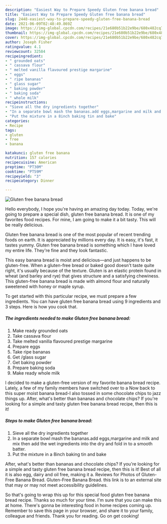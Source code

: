 ```yaml
---
description: "Easiest Way to Prepare Speedy Gluten free banana bread"
title: "Easiest Way to Prepare Speedy Gluten free banana bread"
slug: 2448-easiest-way-to-prepare-speedy-gluten-free-banana-bread
date: 2021-06-09T02:48:49.869Z
image: https://img-global.cpcdn.com/recipes/21e680b51b22e9be/680x482cq70/gluten-free-banana-bread-recipe-main-photo.jpg
thumbnail: https://img-global.cpcdn.com/recipes/21e680b51b22e9be/680x482cq70/gluten-free-banana-bread-recipe-main-photo.jpg
cover: https://img-global.cpcdn.com/recipes/21e680b51b22e9be/680x482cq70/gluten-free-banana-bread-recipe-main-photo.jpg
author: Joseph Fisher
ratingvalue: 4.1
reviewcount: 32584
recipeingredient:
- " grounded oats"
- " cassava flour"
- " melted vanilla flavoured prestige margarine"
- " eggs"
- " ripe bananas"
- " glass sugar"
- " baking powder"
- " baking soda"
- " whole milk"
recipeinstructions:
- "Sieve all the dry ingredients together"
- "In a separate bowl mash the bananas.add eggs,margarine and milk and mix then add the wet ingredients into the dry and fold in to a smooth batter."
- "Put the mixture in a 8inch baking tin and bake"
categories:
- Recipe
tags:
- gluten
- free
- banana

katakunci: gluten free banana 
nutrition: 157 calories
recipecuisine: American
preptime: "PT30M"
cooktime: "PT59M"
recipeyield: "3"
recipecategory: Dinner

---
```



![Gluten free banana bread](https://img-global.cpcdn.com/recipes/21e680b51b22e9be/680x482cq70/gluten-free-banana-bread-recipe-main-photo.jpg)

Hello everybody, I hope you're having an amazing day today. Today, we're going to prepare a special dish, gluten free banana bread. It is one of my favorites food recipes. For mine, I am going to make it a bit tasty. This will be really delicious.

Gluten free banana bread is one of the most popular of recent trending foods on earth. It is appreciated by millions every day. It is easy, it's fast, it tastes yummy. Gluten free banana bread is something which I have loved my entire life. They're fine and they look fantastic.

This easy banana bread is moist and delicious—and just happens to be gluten-free. When a gluten-free bread or baked good doesn&#39;t taste quite right, it&#39;s usually because of the texture. Gluten is an elastic protein found in wheat (and barley and rye) that gives structure and a satisfying chewiness. This gluten-free banana bread is made with almond flour and naturally sweetened with honey or maple syrup.


To get started with this particular recipe, we must prepare a few ingredients. You can have gluten free banana bread using 9 ingredients and 3 steps. Here is how you cook that.

<!--inarticleads1-->

##### The ingredients needed to make Gluten free banana bread:

1. Make ready  grounded oats
1. Take  cassava flour
1. Take  melted vanilla flavoured prestige margarine
1. Prepare  eggs
1. Take  ripe bananas
1. Get  /glass sugar
1. Get  baking powder
1. Prepare  baking soda
1. Make ready  whole milk


I decided to make a gluten-free version of my favorite banana bread recipe. Lately, a few of my family members have switched over to a Now back to this super moist banana bread-I also tossed in some chocolate chips to jazz things up. After, what&#39;s better than bananas and chocolate chips? If you&#39;re looking for a simple and tasty gluten free banana bread recipe, then this is it! 

<!--inarticleads2-->

##### Steps to make Gluten free banana bread:

1. Sieve all the dry ingredients together
1. In a separate bowl mash the bananas.add eggs,margarine and milk and mix then add the wet ingredients into the dry and fold in to a smooth batter.
1. Put the mixture in a 8inch baking tin and bake


After, what&#39;s better than bananas and chocolate chips? If you&#39;re looking for a simple and tasty gluten free banana bread recipe, then this is it! Best of all it is also egg, dairy and oil free, making it a. Reviews for Photos of Gluten-Free Banana Bread. Gluten-Free Banana Bread. this link is to an external site that may or may not meet accessibility guidelines. 

So that's going to wrap this up for this special food gluten free banana bread recipe. Thanks so much for your time. I'm sure that you can make this at home. There's gonna be interesting food in home recipes coming up. Remember to save this page in your browser, and share it to your family, colleague and friends. Thank you for reading. Go on get cooking!
